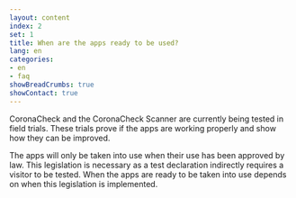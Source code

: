 ```yaml
---
layout: content
index: 2
set: 1
title: When are the apps ready to be used?  
lang: en
categories:
- en
- faq
showBreadCrumbs: true
showContact: true
---
```

CoronaCheck and the CoronaCheck Scanner are currently being tested in field trials. These trials prove if the apps are working properly and show how they can be improved.

The apps will only be taken into use when their use has been approved by law. This legislation is necessary as a test declaration indirectly requires a visitor to be tested. When the apps are ready to be taken into use depends on when this legislation is implemented. 
